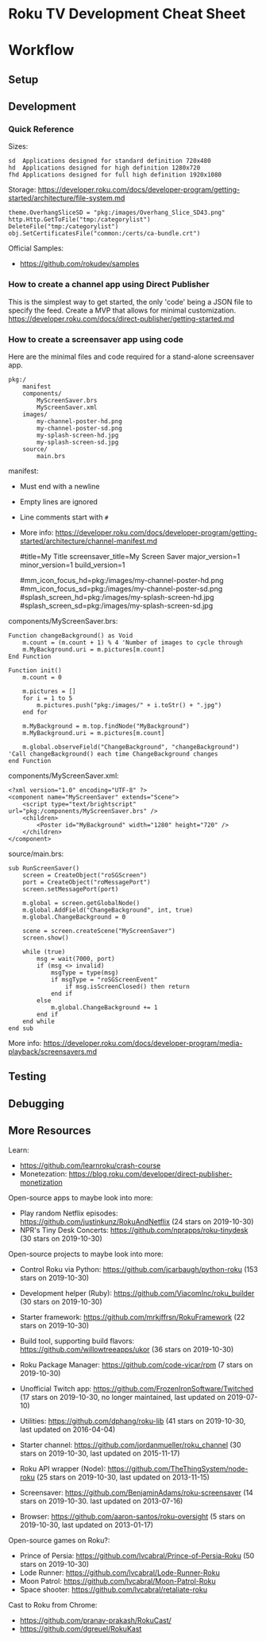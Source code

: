 # Roku TV Development Cheat Sheet


# Workflow

## Setup

## Development

### Quick Reference

Sizes:

    sd  Applications designed for standard definition 720x480
    hd  Applications designed for high definition 1280x720
    fhd Applications designed for full high definition 1920x1080

Storage: https://developer.roku.com/docs/developer-program/getting-started/architecture/file-system.md

    theme.OverhangSliceSD = "pkg:/images/Overhang_Slice_SD43.png"
    http.Http.GetToFile("tmp:/categorylist")
    DeleteFile("tmp:/categorylist")
    obj.SetCertificatesFile("common:/certs/ca-bundle.crt")

Official Samples:
- https://github.com/rokudev/samples


### How to create a channel app using Direct Publisher
This is the simplest way to get started, the only 'code' being a JSON file to specify the feed. Create a MVP that allows for minimal customization.
https://developer.roku.com/docs/direct-publisher/getting-started.md

### How to create a screensaver app using code

Here are the minimal files and code required for a stand-alone screensaver app.

    pkg:/
        manifest
        components/
            MyScreenSaver.brs
            MyScreenSaver.xml
        images/
            my-channel-poster-hd.png
            my-channel-poster-sd.png
            my-splash-screen-hd.jpg
            my-splash-screen-sd.jpg
        source/
            main.brs
        
        
        
manifest:
- Must end with a newline
- Empty lines are ignored
- Line comments start with `#`
- More info: https://developer.roku.com/docs/developer-program/getting-started/architecture/channel-manifest.md

    #title=My Title
    screensaver_title=My Screen Saver
    major_version=1
    minor_version=1
    build_version=1
    
    #mm_icon_focus_hd=pkg:/images/my-channel-poster-hd.png
    #mm_icon_focus_sd=pkg:/images/my-channel-poster-sd.png
    #splash_screen_hd=pkg:/images/my-splash-screen-hd.jpg
    #splash_screen_sd=pkg:/images/my-splash-screen-sd.jpg

components/MyScreenSaver.brs:

    Function changeBackground() as Void
        m.count = (m.count + 1) % 4 'Number of images to cycle through
        m.MyBackground.uri = m.pictures[m.count]
    End Function
    
    Function init()
        m.count = 0
        
        m.pictures = []
        for i = 1 to 5
            m.pictures.push("pkg:/images/" + i.toStr() + ".jpg")
        end for
        
        m.MyBackground = m.top.findNode("MyBackground")
        m.MyBackground.uri = m.pictures[m.count]
        
        m.global.observeField("ChangeBackground", "changeBackground") 'Call changeBackground() each time ChangeBackground changes
    end Function

components/MyScreenSaver.xml:

    <?xml version="1.0" encoding="UTF-8" ?>
    <component name="MyScreenSaver" extends="Scene">
        <script type="text/brightscript" url="pkg:/components/MyScreenSaver.brs" />
        <children>
            <Poster id="MyBackground" width="1280" height="720" />
        </children>
    </component>

source/main.brs:

    sub RunScreenSaver()
        screen = CreateObject("roSGScreen")
        port = CreateObject("roMessagePort")
        screen.setMessagePort(port)
        
        m.global = screen.getGlobalNode()
        m.global.AddField("ChangeBackground", int, true)
        m.global.ChangeBackground = 0
        
        scene = screen.createScene("MyScreenSaver")
        screen.show()
        
        while (true)
            msg = wait(7000, port)
            if (msg <> invalid)
                msgType = type(msg)
                if msgType = "roSGScreenEvent"
                    if msg.isScreenClosed() then return
                end if
            else
                m.global.ChangeBackground += 1
            end if
        end while
    end sub

More info: https://developer.roku.com/docs/developer-program/media-playback/screensavers.md


## Testing


## Debugging




## More Resources

Learn:
- https://github.com/learnroku/crash-course
- Monetezation: https://blog.roku.com/developer/direct-publisher-monetization

Open-source apps to maybe look into more:
- Play random Netflix episodes: https://github.com/justinkunz/RokuAndNetflix (24 stars on 2019-10-30)
- NPR's Tiny Desk Concerts: https://github.com/nprapps/roku-tinydesk (30 stars on 2019-10-30)

Open-source projects to maybe look into more:
- Control Roku via Python: https://github.com/jcarbaugh/python-roku (153 stars on 2019-10-30)
- Development helper (Ruby): https://github.com/ViacomInc/roku_builder (30 stars on 2019-10-30)
- Starter framework: https://github.com/mrkjffrsn/RokuFramework (22 stars on 2019-10-30)
- Build tool, supporting build flavors: https://github.com/willowtreeapps/ukor (36 stars on 2019-10-30)
- Roku Package Manager: https://github.com/code-vicar/rpm (7 stars on 2019-10-30)

- Unofficial Twitch app: https://github.com/FrozenIronSoftware/Twitched (17 stars on 2019-10-30, no longer maintained, last updated on 2019-07-10)
- Utilities: https://github.com/dphang/roku-lib (41 stars on 2019-10-30, last updated on 2016-04-04)
- Starter channel: https://github.com/jordanmueller/roku_channel (30 stars on 2019-10-30, last updated on 2015-11-17)
- Roku API wrapper (Node): https://github.com/TheThingSystem/node-roku (25 stars on 2019-10-30, last updated on 2013-11-15)
- Screensaver: https://github.com/BenjaminAdams/roku-screensaver (14 stars on 2019-10-30. last updated on 2013-07-16)
- Browser: https://github.com/aaron-santos/roku-oversight (5 stars on 2019-10-30, last updated on 2013-01-17)

Open-source games on Roku?:
- Prince of Persia: https://github.com/lvcabral/Prince-of-Persia-Roku (50 stars on 2019-10-30)
- Lode Runner: https://github.com/lvcabral/Lode-Runner-Roku
- Moon Patrol: https://github.com/lvcabral/Moon-Patrol-Roku
- Space shooter: https://github.com/lvcabral/retaliate-roku

Cast to Roku from Chrome:
- https://github.com/pranav-prakash/RokuCast/
- https://github.com/dgreuel/RokuKast




